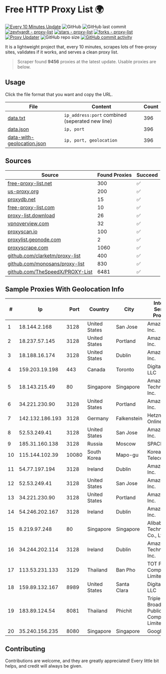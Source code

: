
# Free HTTP Proxy List 🌍

[![Every 10 Minutes Update](https://github.com/mertguvencli/http-proxy-list/actions/workflows/main.yml/badge.svg?branch=main)](https://github.com/mertguvencli/http-proxy-list/actions/workflows/main.yml)
![GitHub](https://img.shields.io/github/license/mertguvencli/http-proxy-list)
![GitHub last commit](https://img.shields.io/github/last-commit/mertguvencli/http-proxy-list)
[![zevtyardt - proxy-list](https://img.shields.io/static/v1?label=zevtyardt&message=proxy-list&color=blue&logo=github)](https://github.com/zevtyardt/proxy-list "Go to GitHub repo")
[![stars - proxy-list](https://img.shields.io/github/stars/zevtyardt/proxy-list?style=social)](https://github.com/zevtyardt/proxy-list)
[![forks - proxy-list](https://img.shields.io/github/forks/zevtyardt/proxy-list?style=social)](https://github.com/zevtyardt/proxy-list)
[![Proxy Updater](https://github.com/zevtyardt/proxy-list/workflows/Proxy%20Updater/badge.svg)](https://github.com/zevtyardt/proxy-list/actions?query=workflow:"Proxy+Updater")
![GitHub repo size](https://img.shields.io/github/repo-size/zevtyardt/proxy-list)
[![GitHub commit activity](https://img.shields.io/github/commit-activity/m/zevtyardt/proxy-list?logo=commits)](https://github.com/zevtyardt/proxy-list/commits/main)

It is a lightweight project that, every 10 minutes, scrapes lots of free-proxy sites, validates if it works, and serves a clean proxy list.

> Scraper found **9456** proxies at the latest update. Usable proxies are below.

## Usage

Click the file format that you want and copy the URL.

|File|Content|Count|
|----|-------|-----|
|[data.txt](https://raw.githubusercontent.com/mertguvencli/http-proxy-list/main/proxy-list/data.txt)|`ip_address:port` combined (seperated new line)|396|
|[data.json](https://raw.githubusercontent.com/mertguvencli/http-proxy-list/main/proxy-list/data.json)|`ip, port`|396|
|[data-with-geolocation.json](https://raw.githubusercontent.com/mertguvencli/http-proxy-list/main/proxy-list/data-with-geolocation.json)|`ip, port, geolocation`|396|

## Sources

|Source|Found Proxies|Succeed|
|------|-------------|-------|
|[free-proxy-list.net](https://free-proxy-list.net)|300|✅|
|[us-proxy.org](https://www.us-proxy.org)|200|✅|
|[proxydb.net](http://proxydb.net)|15|✅|
|[free-proxy-list.com](https://free-proxy-list.com/?page=&port=&type%5B%5D=http&type%5B%5D=https&up_time=0&search=Search)|10|✅|
|[proxy-list.download](https://www.proxy-list.download/HTTP)|26|✅|
|[vpnoverview.com](https://vpnoverview.com/privacy/anonymous-browsing/free-proxy-servers)|32|✅|
|[proxyscan.io](https://www.proxyscan.io)|100|✅|
|[proxylist.geonode.com](https://proxylist.geonode.com/api/proxy-list?limit=300&page=1&sort_by=lastChecked&sort_type=desc&protocols=http,https)|2|✅|
|[proxyscrape.com](https://api.proxyscrape.com/v2/?request=displayproxies&protocol=http&timeout=10000&country=all&ssl=all&anonymity=all)|1060|✅|
|[github.com/clarketm/proxy-list](https://raw.githubusercontent.com/clarketm/proxy-list/master/proxy-list-raw.txt)|400|✅|
|[github.com/monosans/proxy-list](https://raw.githubusercontent.com/monosans/proxy-list/main/proxies/http.txt)|830|✅|
|[github.com/TheSpeedX/PROXY-List](https://raw.githubusercontent.com/TheSpeedX/PROXY-List/master/http.txt)|6481|✅|


## Sample Proxies With Geolocation Info

|#|Ip|Port|Country|City|Internet Service Provider|
|-|--|----|-------|----|-------------------------|
|1|18.144.2.168|3128|United States|San Jose|Amazon.com, Inc.|
|2|18.237.57.145|3128|United States|Portland|Amazon.com, Inc.|
|3|18.188.16.174|3128|United States|Dublin|Amazon.com, Inc.|
|4|159.203.19.198|443|Canada|Toronto|DigitalOcean, LLC|
|5|18.143.215.49|80|Singapore|Singapore|Amazon Technologies Inc.|
|6|34.221.230.90|3128|United States|Portland|Amazon.com, Inc.|
|7|142.132.186.193|3128|Germany|Falkenstein|Hetzner Online GmbH|
|8|52.53.249.41|3128|United States|San Jose|Amazon.com, Inc.|
|9|185.31.160.138|3128|Russia|Moscow|SPACENET|
|10|115.144.102.39|10080|South Korea|Mapo-gu|Korea Telecom|
|11|54.77.197.194|3128|Ireland|Dublin|Amazon.com, Inc.|
|12|52.53.249.41|3128|United States|San Jose|Amazon.com, Inc.|
|13|34.221.230.90|3128|United States|Portland|Amazon.com, Inc.|
|14|54.246.202.167|3128|Ireland|Dublin|Amazon.com, Inc.|
|15|8.219.97.248|80|Singapore|Singapore|Alibaba (US) Technology Co., Ltd.|
|16|34.244.202.114|3128|Ireland|Dublin|Amazon Technologies Inc.|
|17|113.53.231.133|3129|Thailand|Ban Pho|TOT Public Company Limited|
|18|159.89.132.167|8989|United States|Santa Clara|DigitalOcean, LLC|
|19|183.89.124.54|8081|Thailand|Phichit|Triple T Broadband Public Company Limited|
|20|35.240.156.235|8080|Singapore|Singapore|Google LLC|



## Contributing

Contributions are welcome, and they are greatly appreciated! Every
little bit helps, and credit will always be given.

